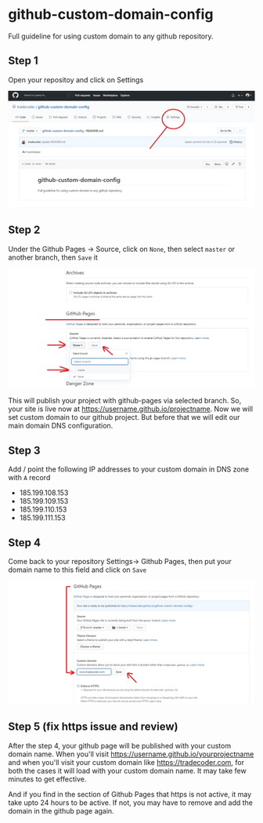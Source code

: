 # github-custom-domain-config
Full guideline for using custom domain to any github repository. 

## Step 1
Open your repositoy and click on Settings

![Repo](/images/open-repo.jpg)


## Step 2

Under the Github Pages -> Source, click on `None`, then select `master` or another branch, then `Save` it

![Select Page Branch](/images/select-page-branch.jpg)

This will publish your project with github-pages via selected branch. So, your site is live now at https://username.github.io/projectname. Now we will set custom domain to our github project. But before that we will edit our main domain DNS configuration. 

## Step 3

Add / point the following IP addresses to your custom domain in DNS zone with `A` record

* 185.199.108.153
* 185.199.109.153
* 185.199.110.153
* 185.199.111.153



## Step 4 

Come back to your repository Settings-> Github Pages, then put your domain name to this field and click on `Save`

![Put your domain name](/images/put-domain-name.jpg)


## Step 5 (fix https issue and review)

After the step 4, your github page will be published with your custom domain name. When you'll visit https://username.github.io/yourprojectname and when you'll visit your custom domain like https://tradecoder.com, for both the cases it will load with your custom domain name. It may take few minutes to get effective. 

And if you find in the section of Github Pages that https is not active, it may take upto 24 hours to be active. If not, you may have to remove and add the domain in the github page again. 


